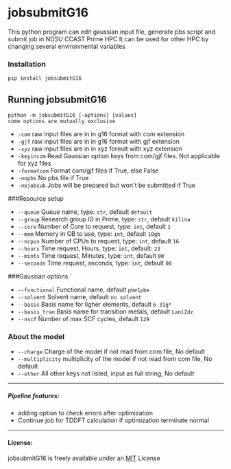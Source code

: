 # jobsubmitG16
This python program can edit gaussian input file, generate pbs script and submit job in NDSU CCAST Prime HPC 
It can be used for other HPC by changing several environmental variables

### Installation  
`pip install jobsubmitG16`

## Running jobsubmitG16 
```
python -m jobsubmitG16 [-options] [values] 
some options are mutually exclusive
```

* `-com` raw input files are in in g16 format with com extension 
* `-gjf` raw input files are in in g16 format with gjf extension
* `-xyz` raw input files are in in xyz format with xyz extension
* `-keyincom` Read Gaussian option keys from com/gjf files. Not applicable for xyz files 
* `-formatcom` Format com/gjf files if True, else False 
* `-nopbs` No pbs file if True 
* `-nojobsub` Jobs will be prepared but won't be submitted if True 

###Resource setup 
* `--queue` Queue name, type: `str`, default `default`  
* `--group` Research group ID in Prime, type: `str`, default `kilina`  
* `--core` Number of Core to request, type: `int`, default `1`  
* `--mem` Memory in GB to use, type: `int`, default `10gb`
* `--ncpus` Number of CPUs to request, type: `int`, default `16`
* `--hours` Time request, Hours. type: `int`, default: `23`
* `--mints` Time request, Minutes, type: `int`, default `00`
* `--seconds` Time request, seconds, type: `int`, default `00` 

###Gaussian options
* `--functional` Functional name, default `pbe1pbe`
* `--solvent` Solvent name, default `no solvent`
* `--basis` Basis name for ligher elements, default `6-31g*`
* `--basis_tran` Basis name for transition metals, default `Lanl2dz`
* `--nscf` Number of max SCF cycles, default `129`

### About the model 
* `--charge` Charge of the model if not read from com file, No default
* `--multiplicity` multiplicity of the model if not read from com file, No default
* `--other` All other keys not listed, input as full string, No default

---
##### Pipeline features:
* adding option to check errors after optimization 
* Continue job for TDDFT calculation if optimization terminate normal
---

#### License: 
jobsubmitG16 is freely available under an [MIT](https://opensource.org/licenses/MIT) License
